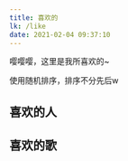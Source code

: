 ```yaml
---
title: 喜欢的
lk: /like
date: 2021-02-04 09:37:10
---
```


嘤嘤嘤，这里是我所喜欢的~

使用随机排序，排序不分先后w

## 喜欢的人
<link rel="stylesheet" id="kratos-css" href="/css/kratosr.min.css" type="text/css" media="all">

<div class="linkpage"><ul id="likeList"></ul></div>

<script type="text/javascript">
{
    const myLike = [
        ["https://zh.moegirl.org.cn/%E9%B9%BF%E4%B9%83", "https://liliakai-pic.vercel.app/like/sing_kano.webp", "鹿乃", "日本(虚拟?)女歌手"],
        ["https://zh.moegirl.org.cn/%E9%B9%BF%E4%B9%83(%E8%99%9A%E6%8B%9FUP%E4%B8%BB)", "https://liliakai-pic.vercel.app/like/vtuber_ano.webp", "鹿乃（虚拟主播）", "Vtuber组合花寄女子寮的三年级生"],
        ["https://zh.moegirl.org.cn/%E5%87%91%E9%98%BF%E5%BA%93%E5%A8%85", "https://liliakai-pic.vercel.app/like/akua.webp", "湊あくあ", "hololive二期生<!--hololive你给老子滚(ノ｀Д)ノ-->"],
    ];


    let friendNodes = '';
    while (myLike.length > 0) {
        const rndNum = Math.floor(Math.random()*myLike.length);
        friendNodes += `<li><a target="_blank" href="${myLike[rndNum][0]}"><img src="${myLike[rndNum][1]}"><h4>${myLike[rndNum][2]}</h4><p>${myLike[rndNum][3]}</p></a></li>`;
        myLike.splice(rndNum, 1);
    }
    document.getElementById("likeList").innerHTML = friendNodes;
}
</script>


## 喜欢的歌

<div class="linkpage"><ul id="likeList2"></ul></div>

<script type="text/javascript">
{
    const myLike = [
        ["https://c.y.qq.com/base/fcgi-bin/u?__=InR6j", "https://liliakai-pic.vercel.app/like/xiaolu.webp", "ハロ/ハワユ", "「ばんび〜の」专辑内的歌曲"],
        ["https://c.y.qq.com/base/fcgi-bin/u?__=ZCbO4p", "https://liliakai-pic.vercel.app/like/shuanlu.webp", "アイロニ", "「曖昧ばんび～な」专辑内的歌曲"],
        ["https://c.y.qq.com/base/fcgi-bin/u?__=7tM14F", "https://liliakai-pic.vercel.app/like/merry.webp", "メリーメリー (álbum ver)", "「或る街の白昼夢」专辑中的歌曲"],
        ["https://c.y.qq.com/base/fcgi-bin/u?__=Yoo7WX", "https://liliakai-pic.vercel.app/like/Stella-rium.webp" , "Stella-rium", "「Stella-rium」专辑中的歌曲"],
        ["https://c.y.qq.com/base/fcgi-bin/u?__=7ZuQJR", "https://liliakai-pic.vercel.app/like/rye.webp" , "想像フォレスト", "「rye」专辑中的歌曲"],
        ["https://www.bilibili.com/video/BV1x7411H7yA", "https://liliakai-pic.vercel.app/like/yuanfen.webp", "午前0時の無力な神様" ,"「yuanfen」专辑中的歌曲"],
        ["https://c.y.qq.com/base/fcgi-bin/u?__=mcgbDn9", "https://liliakai-pic.vercel.app/like/yuanfen.webp", "罰と罰" ,"「yuanfen」专辑中的歌曲"],
        ["https://c.y.qq.com/base/fcgi-bin/u?__=Jw4cand", "https://liliakai-pic.vercel.app/like/yuanfen.webp", "エンディングノート" ,"「yuanfen」专辑中的歌曲"],
        ["https://c.y.qq.com/base/fcgi-bin/u?__=a1pcwfp", "https://liliakai-pic.vercel.app/like/to_samfree.webp", "マインドボイス", "「いつかの約束を君に」专辑中的歌曲"],
        ["https://c.y.qq.com/base/fcgi-bin/u?__=bn6TUfZ", "https://liliakai-pic.vercel.app/like/to_samfree.webp", "瞬きの星団", "「いつかの約束を君に」专辑中的歌曲"],
        ["https://music.163.com/#/song?id=528116472", "https://liliakai-pic.vercel.app/like/in_osu!.webp" , "Chandelier - King" ,"纯音乐（？）"],
        ["https://music.163.com/song?id=31654455", "https://liliakai-pic.vercel.app/like/victory.webp", "Victory", "第一首喜欢的纯音乐"]
    ];


    let friendNodes = '';
    while (myLike.length > 0) {
        const rndNum = Math.floor(Math.random()*myLike.length);
        friendNodes += `<li><a target="_blank" href="${myLike[rndNum][0]}"><img src="${myLike[rndNum][1]}"><h4>${myLike[rndNum][2]}</h4><p>${myLike[rndNum][3]}</p></a></li>`;
        myLike.splice(rndNum, 1);
    }
    document.getElementById("likeList2").innerHTML = friendNodes;
}
</script>